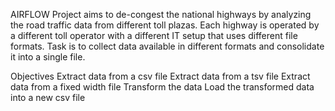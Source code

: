 AIRFLOW 
Project aims to de-congest the national highways by analyzing the road traffic data from different toll plazas.
Each highway is operated by a different toll operator with a different IT setup that uses different file formats. Task is to collect data available in different formats and consolidate it into a single file.

Objectives
Extract data from a csv file
Extract data from a tsv file
Extract data from a fixed width file
Transform the data
Load the transformed data into a new csv file
